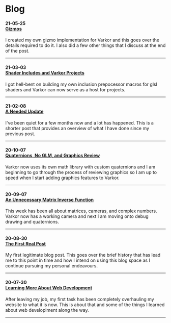 # Blog

#### <div class="date">21-05-25</div> [Gizmos](6_gizmos/index.html)
I created my own gizmo implementation for Varkor and this goes over the details required to do it. I also did a few other things that I discuss at the end of the post.

---

#### <div class="date">21-03-03</div> [Shader Includes and Varkor Projects](5_shader_includes_and_varkor_projects/index.html)
I got hell-bent on building my own inclusion prepocessor macros for glsl shaders and Varkor can now serve as a host for projects.

---

#### <div class="date">21-02-08</div> [A Needed Update](4_a_needed_update/index.html)
I've been quiet for a few months now and a lot has happened. This is a shorter post that provides an overview of what I have done since my previous post.

---

#### <div class="date">20-10-07</div> [Quaternions, No GLM, and Graphics Review](3_quaternions_no_glm_and_graphics_review/index.html)
Varkor now uses its own math library with custom quaternions and I am beginning to go through the process of reviewing graphics so I am up to speed when I start adding graphics features to Varkor.

---

#### <div class="date">20-09-07</div> [An Unnecessary Matrix Inverse Function](2_an_unnecessary_matrix_inverse_function/index.html)
This week has been all about matrices, cameras, and complex numbers. Varkor now has a working camera and next I am moving onto debug drawing and quaternions.

---

#### <div class="date">20-08-30</div> [The First Real Post](1_the_first_real_post/index.html)
My first legitimate blog post. This goes over the brief history that has lead me to this point in time and how I intend on using this blog space as I continue pursuing my personal endeavours.

---

#### <div class="date">20-07-30</div> [Learning More About Web Development](0_learning_more_about_web_development/index.html)
After leaving my job, my first task has been completely overhauling my website to what it is now. This is about that and some of the things I learned about web developlment along the way.

---
